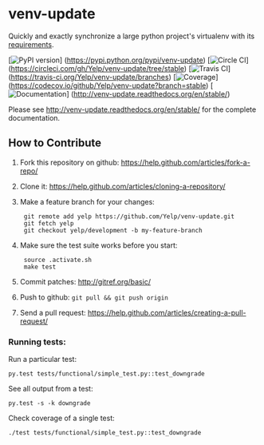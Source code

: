 venv-update
===========
Quickly and exactly synchronize a large python project's virtualenv with its
[requirements](https://pip.pypa.io/en/stable/user_guide/#requirements-files).

[![PyPI version](https://badge.fury.io/py/venv-update.svg)]
(https://pypi.python.org/pypi/venv-update)
[![Circle CI](https://circleci.com/gh/Yelp/venv-update/tree/stable.svg?style=shield)]
(https://circleci.com/gh/Yelp/venv-update/tree/stable)
[![Travis CI](https://img.shields.io/travis/Yelp/venv-update/stable.svg?label=travis-ci)]
(https://travis-ci.org/Yelp/venv-update/branches)
[![Coverage](https://codecov.io/github/Yelp/venv-update/coverage.svg?branch=stable)]
(https://codecov.io/github/Yelp/venv-update?branch=stable)
[![Documentation](https://readthedocs.org/projects/venv-update/badge/?version=stable)]
(http://venv-update.readthedocs.org/en/stable/)


Please see http://venv-update.readthedocs.org/en/stable/ for the complete documentation.


How to Contribute
-----------------

1. Fork this repository on github: https://help.github.com/articles/fork-a-repo/
2. Clone it: https://help.github.com/articles/cloning-a-repository/
3. Make a feature branch for your changes:

        git remote add yelp https://github.com/Yelp/venv-update.git
        git fetch yelp
        git checkout yelp/development -b my-feature-branch

4. Make sure the test suite works before you start:

        source .activate.sh
        make test

5. Commit patches: http://gitref.org/basic/
6. Push to github: `git pull && git push origin`
7. Send a pull request: https://help.github.com/articles/creating-a-pull-request/


### Running tests: ###

Run a particular test:

    py.test tests/functional/simple_test.py::test_downgrade


See all output from a test:

    py.test -s -k downgrade


Check coverage of a single test:

    ./test tests/functional/simple_test.py::test_downgrade
